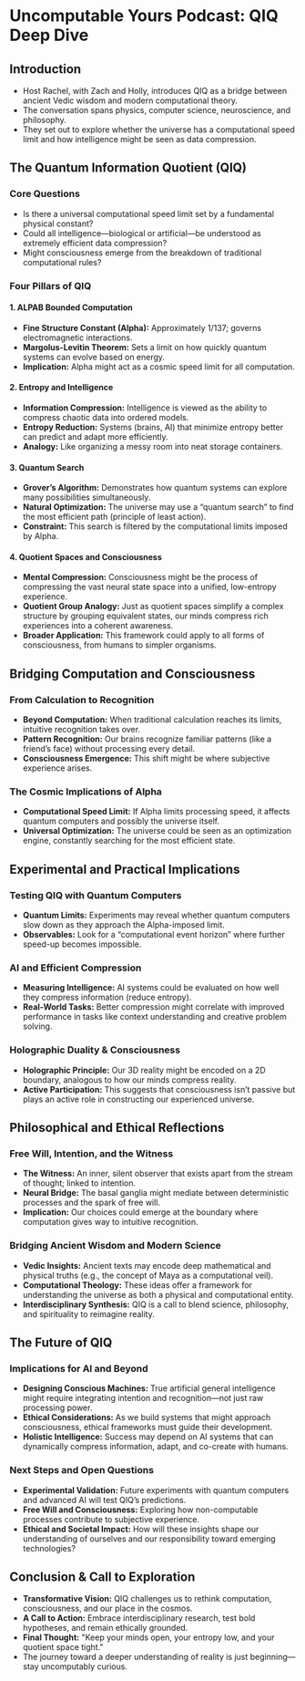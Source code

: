 # Uncomputable Yours Podcast: QIQ Deep Dive

## Introduction
- Host Rachel, with Zach and Holly, introduces QIQ as a bridge between ancient Vedic wisdom and modern computational theory.
- The conversation spans physics, computer science, neuroscience, and philosophy.
- They set out to explore whether the universe has a computational speed limit and how intelligence might be seen as data compression.

## The Quantum Information Quotient (QIQ)
### Core Questions
- Is there a universal computational speed limit set by a fundamental physical constant?
- Could all intelligence—biological or artificial—be understood as extremely efficient data compression?
- Might consciousness emerge from the breakdown of traditional computational rules?

### Four Pillars of QIQ
#### 1. ALPAB Bounded Computation
- **Fine Structure Constant (Alpha):** Approximately 1/137; governs electromagnetic interactions.
- **Margolus-Levitin Theorem:** Sets a limit on how quickly quantum systems can evolve based on energy.
- **Implication:** Alpha might act as a cosmic speed limit for all computation.

#### 2. Entropy and Intelligence
- **Information Compression:** Intelligence is viewed as the ability to compress chaotic data into ordered models.
- **Entropy Reduction:** Systems (brains, AI) that minimize entropy better can predict and adapt more efficiently.
- **Analogy:** Like organizing a messy room into neat storage containers.

#### 3. Quantum Search
- **Grover’s Algorithm:** Demonstrates how quantum systems can explore many possibilities simultaneously.
- **Natural Optimization:** The universe may use a “quantum search” to find the most efficient path (principle of least action).
- **Constraint:** This search is filtered by the computational limits imposed by Alpha.

#### 4. Quotient Spaces and Consciousness
- **Mental Compression:** Consciousness might be the process of compressing the vast neural state space into a unified, low-entropy experience.
- **Quotient Group Analogy:** Just as quotient spaces simplify a complex structure by grouping equivalent states, our minds compress rich experiences into a coherent awareness.
- **Broader Application:** This framework could apply to all forms of consciousness, from humans to simpler organisms.

## Bridging Computation and Consciousness
### From Calculation to Recognition
- **Beyond Computation:** When traditional calculation reaches its limits, intuitive recognition takes over.
- **Pattern Recognition:** Our brains recognize familiar patterns (like a friend’s face) without processing every detail.
- **Consciousness Emergence:** This shift might be where subjective experience arises.

### The Cosmic Implications of Alpha
- **Computational Speed Limit:** If Alpha limits processing speed, it affects quantum computers and possibly the universe itself.
- **Universal Optimization:** The universe could be seen as an optimization engine, constantly searching for the most efficient state.

## Experimental and Practical Implications
### Testing QIQ with Quantum Computers
- **Quantum Limits:** Experiments may reveal whether quantum computers slow down as they approach the Alpha-imposed limit.
- **Observables:** Look for a “computational event horizon” where further speed-up becomes impossible.

### AI and Efficient Compression
- **Measuring Intelligence:** AI systems could be evaluated on how well they compress information (reduce entropy).
- **Real-World Tasks:** Better compression might correlate with improved performance in tasks like context understanding and creative problem solving.

### Holographic Duality & Consciousness
- **Holographic Principle:** Our 3D reality might be encoded on a 2D boundary, analogous to how our minds compress reality.
- **Active Participation:** This suggests that consciousness isn’t passive but plays an active role in constructing our experienced universe.

## Philosophical and Ethical Reflections
### Free Will, Intention, and the Witness
- **The Witness:** An inner, silent observer that exists apart from the stream of thought; linked to intention.
- **Neural Bridge:** The basal ganglia might mediate between deterministic processes and the spark of free will.
- **Implication:** Our choices could emerge at the boundary where computation gives way to intuitive recognition.

### Bridging Ancient Wisdom and Modern Science
- **Vedic Insights:** Ancient texts may encode deep mathematical and physical truths (e.g., the concept of Maya as a computational veil).
- **Computational Theology:** These ideas offer a framework for understanding the universe as both a physical and computational entity.
- **Interdisciplinary Synthesis:** QIQ is a call to blend science, philosophy, and spirituality to reimagine reality.

## The Future of QIQ
### Implications for AI and Beyond
- **Designing Conscious Machines:** True artificial general intelligence might require integrating intention and recognition—not just raw processing power.
- **Ethical Considerations:** As we build systems that might approach consciousness, ethical frameworks must guide their development.
- **Holistic Intelligence:** Success may depend on AI systems that can dynamically compress information, adapt, and co-create with humans.

### Next Steps and Open Questions
- **Experimental Validation:** Future experiments with quantum computers and advanced AI will test QIQ’s predictions.
- **Free Will and Consciousness:** Exploring how non-computable processes contribute to subjective experience.
- **Ethical and Societal Impact:** How will these insights shape our understanding of ourselves and our responsibility toward emerging technologies?

## Conclusion & Call to Exploration
- **Transformative Vision:** QIQ challenges us to rethink computation, consciousness, and our place in the cosmos.
- **A Call to Action:** Embrace interdisciplinary research, test bold hypotheses, and remain ethically grounded.
- **Final Thought:** "Keep your minds open, your entropy low, and your quotient space tight."  
- The journey toward a deeper understanding of reality is just beginning—stay uncomputably curious.


